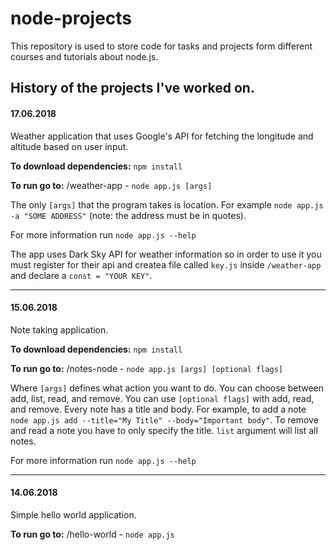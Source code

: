# node-projects

This repository is used to store code for tasks and projects form different courses and tutorials about node.js.

## History of the projects I've worked on.

#### 17.06.2018
Weather application that uses Google's API for fetching the longitude and altitude based on user input.

__To download dependencies:__ `npm install`

__To run go to:__ /weather-app - `node app.js [args]`

The only `[args]` that the program takes is location. For example `node app.js -a "SOME ADDRESS"` (note: the address must be in quotes).

For more information run `node app.js --help`

The app uses Dark Sky API for weather information so in order to use it you must register for their api and createa file called `key.js` inside `/weather-app` and declare a `const = "YOUR KEY"`. 

---

#### 15.06.2018
Note taking application.

__To download dependencies:__ `npm install`

__To run go to:__ /notes-node - `node app.js [args] [optional flags]`

Where `[args]` defines what action you want to do. You can choose between add, list, read, and remove. You can use `[optional flags]` with add, read, and remove. Every note has a title and body. For example, to add a note `node app.js add --title="My Title" --body="Important body"`. To remove and read a note you have to only specify the title. `list` argument will list all notes.

For more information run `node app.js --help`

---
#### 14.06.2018
Simple hello world application.

__To run go to:__ /hello-world - `node app.js`
